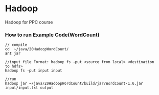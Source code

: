 Hadoop
======

Hadoop for PPC course


### How to run Example Code(WordCount)

	// compile
    cd  ~/java/20HadoopWordCount/
    ant jar

    //input file Format: hadoop fs -put <source from local> <destination to hdfs>
	hadoop fs -put input input

	//run
    hadoop jar ~/java/20HadoopWordCount/build/jar/WordCount-1.0.jar input/input.txt output

